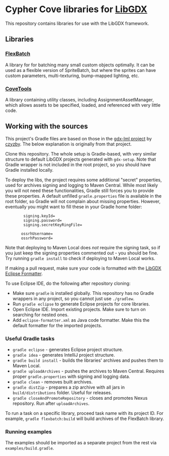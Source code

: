 # Cypher Cove libraries for [LibGDX](https://github.com/libgdx/libgdx)
This repository contains libraries for use with the LibGDX framework.

## Libraries

### [FlexBatch](flexbatch)

A library for for batching many small custom objects optimally. It can be used as a flexible version of SpriteBatch, but where the sprites can have custom parameters, multi-texturing, bump-mapped lighting, etc.

### [CoveTools](covetools)

A library containing utility classes, including AssignmentAssetManager, which allows assets to be specified, loaded, and referenced with very little code.

## Working with the sources
This project's Gradle files are based on those in the [gdx-lml project](https://github.com/czyzby/gdx-lml) by [czyzby](https://github.com/czyzby/). The below explanation is originally from that project.

Clone this repository. The whole setup is Gradle-based, with very similar structure to default LibGDX projects generated with `gdx-setup`. Note that Gradle wrapper is not included in the root project, so you should have Gradle installed locally.

To deploy the libs, the project requires some additional "secret" properties, used for archives signing and logging to Maven Central. While most likely you will not need these functionalities, Gradle still forces you to provide these properties. A default unfilled `gradle.properties` file is available in the root folder, so Gradle will not complain about missing properties. However, eventually you might want to fill these in your Gradle home folder:
```
        signing.keyId= 
        signing.password= 
        signing.secretKeyRingFile= 

       ossrhUsername= 
       ossrhPassword= 
```
Note that deploying to Maven Local does *not* require the signing task, so if you just keep the signing properties commented out - you should be fine. Try running `gradle install` to check if deploying to Maven Local works.

If making a pull request, make sure your code is formatted with the [LibGDX Eclipse Formatter](https://github.com/libgdx/libgdx/blob/master/eclipse-formatter.xml).

To use Eclipse IDE, do the following after repository cloning:

- Make sure `gradle` is installed globally. This repository has no Gradle wrappers in any project, so you cannot just use `./gradlew`.
- Run `gradle eclipse` to generate Eclipse projects for core libraries.
- Open Eclipse IDE. Import existing projects. Make sure to turn on searching for nested ones.
- Add `eclipse-formatter.xml` as Java code formatter. Make this the default formatter for the imported projects.

### Useful Gradle tasks
- `gradle eclipse` - generates Eclipse project structure.
- `gradle idea` - generates IntelliJ project structure.
- `gradle build install` - builds the libraries' archives and pushes them to Maven Local.
- `gradle uploadArchives` - pushes the archives to Maven Central. Requires proper `gradle.properties` with signing and logging data.
- `gradle clean` - removes built archives.
- `gradle distZip` - prepares a zip archive with all jars in `build/distributions` folder. Useful for releases.
- `gradle closeAndPromoteRepository` - closes and promotes Nexus repository. Run after `uploadArchives`.

To run a task on a specific library, proceed task name with its project ID. For example, `gradle flexbatch:build` will build archives of the FlexBatch library.

### Running examples
The examples should be imported as a separate project from the rest via `examples/build.gradle`.
